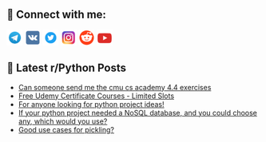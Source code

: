 ## 🔎 Connect with me:
[<img src="https://github.com/bullbesh/bullbesh/blob/main/images/Telegram.png" width="32" height="32" />](https://t.me/bullbesh)
[<img src="https://github.com/bullbesh/bullbesh/blob/main/images/VK.png" width="32" height="32" />](https://vk.com/bullbesh)
[<img src="https://github.com/bullbesh/bullbesh/blob/main/images/Twitter.png" width="32" height="32" />](https://twitter.com/bullbesh1)
[<img src="https://github.com/bullbesh/bullbesh/blob/main/images/Instagram.png" width="32" height="32" />](https://www.instagram.com/bullbesh)
[<img src="https://github.com/bullbesh/bullbesh/blob/main/images/Reddit.png" width="32" height="32" />](https://www.reddit.com/user/bullbesh)
[<img src="https://github.com/bullbesh/bullbesh/blob/main/images/YouTube.png" width="32" height="32" />](https://www.youtube.com/channel/UCtfjRs6uzgq5mfm8S06WTcg)

## 📕 Latest r/Python Posts
<!-- BLOG-POST-LIST:START -->
- [Can someone send me the cmu cs academy 4.4 exercises](https://www.reddit.com/r/Python/comments/zmcqp5/can_someone_send_me_the_cmu_cs_academy_44/)
- [Free Udemy Certificate Courses - Limited Slots](https://www.reddit.com/r/Python/comments/zmcbw1/free_udemy_certificate_courses_limited_slots/)
- [For anyone looking for python project ideas!](https://www.reddit.com/r/Python/comments/zmb8gq/for_anyone_looking_for_python_project_ideas/)
- [If your python project needed a NoSQL database, and you could choose any, which would you use?](https://www.reddit.com/r/Python/comments/zmaxzv/if_your_python_project_needed_a_nosql_database/)
- [Good use cases for pickling?](https://www.reddit.com/r/Python/comments/zm96op/good_use_cases_for_pickling/)
<!-- BLOG-POST-LIST:END -->
